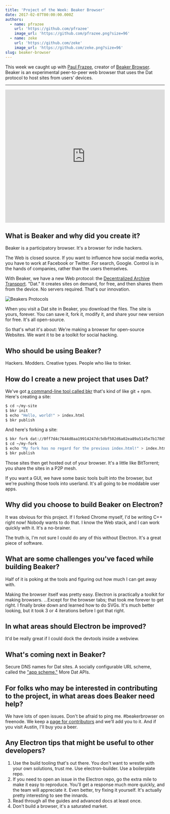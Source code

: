 ```yaml
---
title: 'Project of the Week: Beaker Browser'
date: 2017-02-07T00:00:00.000Z
authors:
  - name: pfrazee
    url: 'https://github.com/pfrazee'
    image_url: 'https://github.com/pfrazee.png?size=96'
  - name: zeke
    url: 'https://github.com/zeke'
    image_url: 'https://github.com/zeke.png?size=96'
slug: beaker-browser
---
```

This week we caught up with [Paul Frazee](http://pfrazee.github.io/), creator
of [Beaker Browser](https://beakerbrowser.com/). Beaker is an experimental
peer-to-peer web browser that uses the Dat protocol to host sites from users’
devices.

---

<iframe width="100%" height="420" src="https://www.youtube.com/embed/Bem9nRpyPEs" frameBorder="0" allowFullScreen></iframe>

## What is Beaker and why did you create it?

Beaker is a participatory browser. It's a browser for indie hackers.

The Web is closed source. If you want to influence how social media works, you have to work at Facebook or Twitter. For search, Google. Control is in the hands of companies, rather than the users themselves.

With Beaker, we have a new Web protocol: the [Decentralized Archive Transport](https://datprotocol.com). "Dat." It creates sites on demand, for free, and then shares them from the device. No servers required. That's our innovation.

![Beakers Protocols](https://cloud.githubusercontent.com/assets/2289/22560648/3defed5c-e92a-11e6-93f8-956cafafe3be.jpg)

When you visit a Dat site in Beaker, you download the files. The site is yours, forever. You can save it, fork it, modify it, and share your new version for free. It's all open-source.

So that's what it's about: We're making a browser for open-source Websites. We want it to be a toolkit for social hacking.

## Who should be using Beaker?

Hackers. Modders. Creative types. People who like to tinker.

## How do I create a new project that uses Dat?

We've got [a command-line tool called bkr](https://github.com/beakerbrowser/bkr) that's kind of like git + npm. Here's creating a site:

```bash
$ cd ~/my-site
$ bkr init
$ echo "Hello, world!" > index.html
$ bkr publish
```

And here's forking a site:

```bash
$ bkr fork dat://0ff7d4c7644d0aa19914247dc5dbf502d6a02ea89a5145e7b178d57db00504cd/ ~/my-fork
$ cd ~/my-fork
$ echo "My fork has no regard for the previous index.html!" > index.html
$ bkr publish
```

Those sites then get hosted out of your browser. It's a little like BitTorrent; you share the sites in a P2P mesh.

If you want a GUI, we have some basic tools built into the browser, but we're pushing those tools into userland. It's all going to be moddable user apps.

## Why did you choose to build Beaker on Electron?

It was obvious for this project. If I forked Chrome myself, I'd be writing C++ right now! Nobody wants to do that. I know the Web stack, and I can work quickly with it. It's a no-brainer.

The truth is, I'm not sure I could do any of this without Electron. It's a great piece of software.

## What are some challenges you've faced while building Beaker?

Half of it is poking at the tools and figuring out how much I can get away with.

Making the browser itself was pretty easy. Electron is practically a toolkit for making browsers. ...Except for the browser tabs; that took me forever to get right. I finally broke down and learned how to do SVGs. It's much better looking, but it took 3 or 4 iterations before I got that right.

## In what areas should Electron be improved?

It'd be really great if I could dock the devtools inside a webview.

## What's coming next in Beaker?

Secure DNS names for Dat sites. A socially configurable URL scheme, called the ["app scheme."](https://github.com/beakerbrowser/beaker/wiki/App-Scheme) More Dat APIs.

## For folks who may be interested in contributing to the project, in what areas does Beaker need help?

We have lots of open issues. Don't be afraid to ping me. #beakerbrowser on freenode. We keep a [page for contributors](https://beakerbrowser.com/docs/team.html) and we'll add you to it. And if you visit Austin, I'll buy you a beer.

## Any Electron tips that might be useful to other developers?

1. Use the build tooling that's out there. You don't want to wrestle with your own solutions, trust me. Use electron-builder. Use a boilerplate repo.
2. If you need to open an issue in the Electron repo, go the extra mile to make it easy to reproduce. You'll get a response much more quickly, and the team will appreciate it. Even better, try fixing it yourself. It's actually pretty interesting to see the innards.
3. Read through all the guides and advanced docs at least once.
4. Don't build a browser, it's a saturated market.
